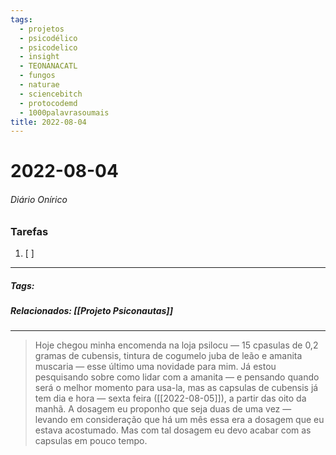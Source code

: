 ```yaml
---
tags:
  - projetos
  - psicodélico
  - psicodelico
  - insight
  - TEONANACATL
  - fungos
  - naturae
  - sciencebitch
  - protocodemd
  - 1000palavrasoumais
title: 2022-08-04  
---
```

# 2022-08-04  
###### Diário Onírico
>


### Tarefas
1. [ ]  

---

##### Tags: 
 
##### Relacionados: [[Projeto Psiconautas]]

---
> Hoje chegou minha encomenda na loja psilocu — 15 cpasulas de 0,2 gramas de cubensis, tintura de cogumelo juba de leão e amanita muscaria — esse último uma novidade para mim. 
> Já estou pesquisando sobre como lidar com a amanita — e pensando quando será o melhor momento para usa-la, mas as capsulas de cubensis já tem dia e hora — sexta feira ([[2022-08-05]]), a partir das oito da manhã. 
> A dosagem eu proponho que seja duas de uma vez — levando em consideração que há um mês essa era a dosagem que eu estava acostumado. Mas com tal dosagem eu devo acabar com as capsulas em pouco tempo. 